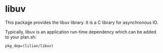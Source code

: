 # libuv

This package provides the libuv library.  It is a C library for
asynchronous IO.

Typically, libuv is an application run-time dependency which can be
added to your plan.sh:

    pkg_dep=(lilian/libuv)
